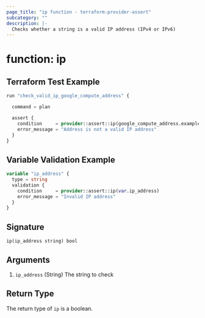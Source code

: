 ```yaml
---
page_title: "ip function - terraform-provider-assert"
subcategory: ""
description: |-
  Checks whether a string is a valid IP address (IPv4 or IPv6)
---
```


# function: ip



## Terraform Test Example

```terraform
run "check_valid_ip_google_compute_address" {

  command = plan

  assert {
    condition     = provider::assert::ip(google_compute_address.example.address)
    error_message = "Address is not a valid IP address"
  }
}
```

## Variable Validation Example

```terraform
variable "ip_address" {
  type = string
  validation {
    condition     = provider::assert::ip(var.ip_address)
    error_message = "Invalid IP address"
  }
}
```

## Signature

<!-- signature generated by tfplugindocs -->
```text
ip(ip_address string) bool
```

## Arguments

<!-- arguments generated by tfplugindocs -->
1. `ip_address` (String) The string to check


## Return Type

The return type of `ip` is a boolean.
